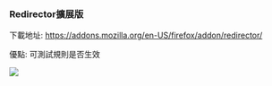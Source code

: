 ### Redirector擴展版

下載地址: https://addons.mozilla.org/en-US/firefox/addon/redirector/

優點: 可測試規則是否生效

![](../img/redirector-addon.jpg)